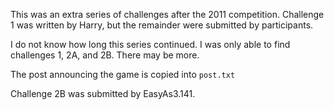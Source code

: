 This was an extra series of challenges after the 2011 competition. Challenge 1 was
written by Harry, but the remainder were submitted by participants.

I do not know how long this series continued. I was only able to find challenges
1, 2A, and 2B. There may be more.

The post announcing the game is copied into `post.txt`

Challenge 2B was submitted by EasyAs3.141.
